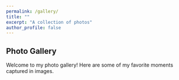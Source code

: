 ```yaml
---
permalink: /gallery/
title: ""
excerpt: "A collection of photos"
author_profile: false
---
```


## Photo Gallery

Welcome to my photo gallery! Here are some of my favorite moments captured in images.